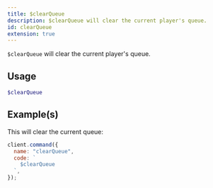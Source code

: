 ```yaml
---
title: $clearQueue
description: $clearQueue will clear the current player's queue.
id: clearQueue
extension: true
---
```


`$clearQueue` will clear the current player's queue.

## Usage

```php
$clearQueue
```

## Example(s)

This will clear the current queue:

```javascript
client.command({
  name: "clearQueue",
  code: `
    $clearQueue
  `,
});
```
